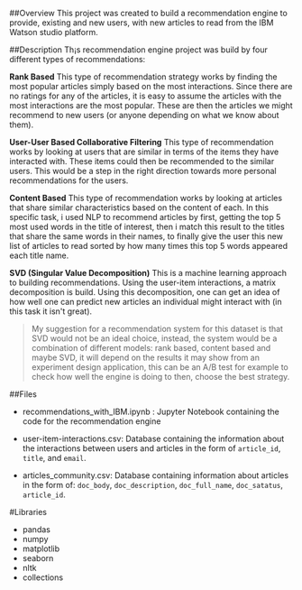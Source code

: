 ##Overview
This project was created to build a recommendation engine to provide, existing and new users, with new articles to read from the IBM Watson studio platform.

##Description
Th¡s recommendation engine project was build by four different types of recommendations:

**Rank Based**
  This type of recommendation strategy works by  finding the most popular articles simply based on the most interactions. Since there are no ratings for any of the articles, it is easy to assume the articles with the most interactions are the most popular. These are then the articles we might recommend to new users (or anyone depending on what we know about them).

**User-User Based Collaborative Filtering**
  This type of recommendation works by looking at users that are similar in terms of the items they have interacted with. These items could then be recommended to the similar users. This would be a step in the right direction towards more personal recommendations for the users.

**Content Based**
  This type of recommendation works by looking at articles that share similar characteristics based on the content of each. In this specific task, i used  NLP to recommend articles by first, getting the top 5 most used words in the title of interest, then i match this result to the titles that share the same words in their names, to finally give the user this new list of articles to read sorted by how many times this top 5 words appeared each title name.

**SVD (Singular Value Decomposition)**
 This is a machine learning approach to building recommendations. Using the user-item interactions, a matrix decomposition is build. Using this decomposition, one can get an idea of how well one can predict new articles an individual might interact with (in this task it isn't great).

> My suggestion for a recommendation system for this dataset is that SVD would not be an ideal choice, instead, the system would be a combination of different models: rank based, content based and maybe SVD, it will depend on the results it may show from an experiment design application, this can be an A/B test for example to check how well the engine is doing to then, choose the best strategy.

##Files
- recommendations_with_IBM.ipynb : Jupyter Notebook containing the code for the recommendation engine

- user-item-interactions.csv: Database containing the information about the interactions between users and articles in the form of `article_id`, `title`, and `email`.

- articles_community.csv: Database containing information about articles in the form of: `doc_body`, `doc_description`, `doc_full_name`, `doc_satatus`, `article_id`.


#Libraries
- pandas
- numpy
- matplotlib
- seaborn
- nltk
- collections
